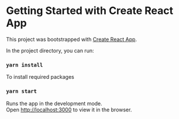 # Getting Started with Create React App

This project was bootstrapped with [Create React App](https://github.com/facebook/create-react-app).

In the project directory, you can run:

### `yarn install`

To install required packages

### `yarn start`

Runs the app in the development mode.\
Open [http://localhost:3000](http://localhost:3000) to view it in the browser.
